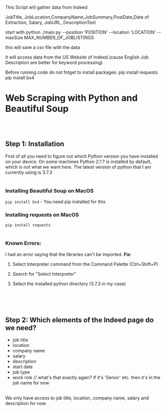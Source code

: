 This Script will gather data from Indeed

JobTitle, JobLocation,CompanyName,JobSummary,PostDate,Date of Extraction, Salary, JobURL, DescriptionText

start with
python ./main.py --position 'POSITION' --location 'LOCATION' --maxSize MAX_NUMBER_OF_JOBLISTINGS

this will save a csv file with the data

It will access data from the US Website of Indeed.(cause English Job Description are better for keyword processing)

Before running code do not fotget to install packages:
pip install requests
pip install bs4 




# Web Scraping with Python and Beautiful Soup
</br></br>
## Step 1: Installation
First of all you need to figure out which Python version you have installed on your device. On some machines Python 2.?.? is installed by default, which is not what we want here. The latest version of python that I am currently using is 3.7.3
</br></br>
### Installing Beautiful Soup on MacOS
`pip install bs4` - You need pip installed for this
### Installing requests on MacOS
`pip install requests`
</br></br>
### Known Errors:
I had an error saying that the libraries can't be imported. <b>Fix</b>:
1) Select Interpreter command from the Command Palette (Ctrl+Shift+P)

2) Search for "Select Interpreter"

3) Select the installed python directory (3.7.3 in my case)

</br></br></br>
## Step 2: Which elements of the Indeed page do we need?
- job title
- location
- company name
- salary
- description
- start date
- job type
- work role // what's that exactly again? If it's 'Senior' etc. then it's in the job name for now
</br>
We only have access to job title, location, company name, salary and description for now.

